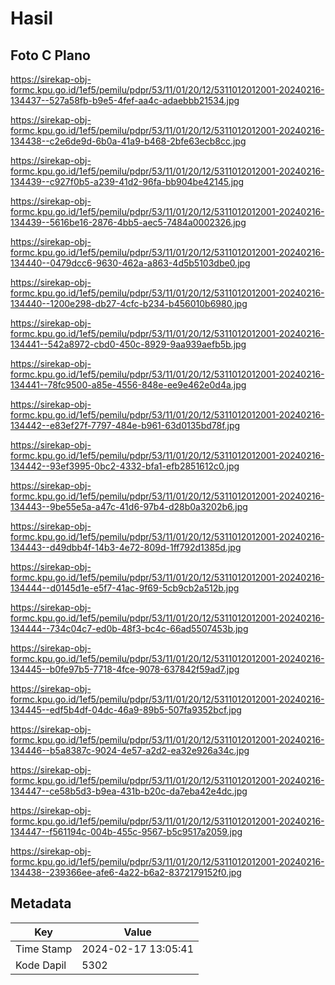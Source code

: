 # Hasil

## Foto C Plano

https://sirekap-obj-formc.kpu.go.id/1ef5/pemilu/pdpr/53/11/01/20/12/5311012012001-20240216-134437--527a58fb-b9e5-4fef-aa4c-adaebbb21534.jpg

https://sirekap-obj-formc.kpu.go.id/1ef5/pemilu/pdpr/53/11/01/20/12/5311012012001-20240216-134438--c2e6de9d-6b0a-41a9-b468-2bfe63ecb8cc.jpg

https://sirekap-obj-formc.kpu.go.id/1ef5/pemilu/pdpr/53/11/01/20/12/5311012012001-20240216-134439--c927f0b5-a239-41d2-96fa-bb904be42145.jpg

https://sirekap-obj-formc.kpu.go.id/1ef5/pemilu/pdpr/53/11/01/20/12/5311012012001-20240216-134439--5616be16-2876-4bb5-aec5-7484a0002326.jpg

https://sirekap-obj-formc.kpu.go.id/1ef5/pemilu/pdpr/53/11/01/20/12/5311012012001-20240216-134440--0479dcc6-9630-462a-a863-4d5b5103dbe0.jpg

https://sirekap-obj-formc.kpu.go.id/1ef5/pemilu/pdpr/53/11/01/20/12/5311012012001-20240216-134440--1200e298-db27-4cfc-b234-b456010b6980.jpg

https://sirekap-obj-formc.kpu.go.id/1ef5/pemilu/pdpr/53/11/01/20/12/5311012012001-20240216-134441--542a8972-cbd0-450c-8929-9aa939aefb5b.jpg

https://sirekap-obj-formc.kpu.go.id/1ef5/pemilu/pdpr/53/11/01/20/12/5311012012001-20240216-134441--78fc9500-a85e-4556-848e-ee9e462e0d4a.jpg

https://sirekap-obj-formc.kpu.go.id/1ef5/pemilu/pdpr/53/11/01/20/12/5311012012001-20240216-134442--e83ef27f-7797-484e-b961-63d0135bd78f.jpg

https://sirekap-obj-formc.kpu.go.id/1ef5/pemilu/pdpr/53/11/01/20/12/5311012012001-20240216-134442--93ef3995-0bc2-4332-bfa1-efb2851612c0.jpg

https://sirekap-obj-formc.kpu.go.id/1ef5/pemilu/pdpr/53/11/01/20/12/5311012012001-20240216-134443--9be55e5a-a47c-41d6-97b4-d28b0a3202b6.jpg

https://sirekap-obj-formc.kpu.go.id/1ef5/pemilu/pdpr/53/11/01/20/12/5311012012001-20240216-134443--d49dbb4f-14b3-4e72-809d-1ff792d1385d.jpg

https://sirekap-obj-formc.kpu.go.id/1ef5/pemilu/pdpr/53/11/01/20/12/5311012012001-20240216-134444--d0145d1e-e5f7-41ac-9f69-5cb9cb2a512b.jpg

https://sirekap-obj-formc.kpu.go.id/1ef5/pemilu/pdpr/53/11/01/20/12/5311012012001-20240216-134444--734c04c7-ed0b-48f3-bc4c-66ad5507453b.jpg

https://sirekap-obj-formc.kpu.go.id/1ef5/pemilu/pdpr/53/11/01/20/12/5311012012001-20240216-134445--b0fe97b5-7718-4fce-9078-637842f59ad7.jpg

https://sirekap-obj-formc.kpu.go.id/1ef5/pemilu/pdpr/53/11/01/20/12/5311012012001-20240216-134445--edf5b4df-04dc-46a9-89b5-507fa9352bcf.jpg

https://sirekap-obj-formc.kpu.go.id/1ef5/pemilu/pdpr/53/11/01/20/12/5311012012001-20240216-134446--b5a8387c-9024-4e57-a2d2-ea32e926a34c.jpg

https://sirekap-obj-formc.kpu.go.id/1ef5/pemilu/pdpr/53/11/01/20/12/5311012012001-20240216-134447--ce58b5d3-b9ea-431b-b20c-da7eba42e4dc.jpg

https://sirekap-obj-formc.kpu.go.id/1ef5/pemilu/pdpr/53/11/01/20/12/5311012012001-20240216-134447--f561194c-004b-455c-9567-b5c9517a2059.jpg

https://sirekap-obj-formc.kpu.go.id/1ef5/pemilu/pdpr/53/11/01/20/12/5311012012001-20240216-134438--239366ee-afe6-4a22-b6a2-8372179152f0.jpg


## Metadata

| Key        | Value               |
| ---------- | ------------------- |
| Time Stamp | 2024-02-17 13:05:41 |
| Kode Dapil | 5302                |



